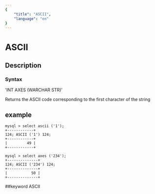 ```yaml
---
{
    "title": "ASCII",
    "language": "en"
}
---
```


# ASCII
## Description
### Syntax

'INT AXES (WARCHAR STR)'


Returns the ASCII code corresponding to the first character of the string

## example

```
mysql > select ascii ('1');
+------------+
124; ASCII ('1') 124;
+------------+
|         49 |
+------------+

mysql > select axes ('234');
+--------------+
124; ASCII ('234') 124;
+--------------+
|           50 |
+--------------+
```
##keyword
ASCII
